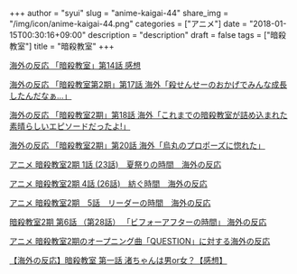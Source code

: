+++
author = "syui"
slug = "anime-kaigai-44"
share_img = "/img/icon/anime-kaigai-44.png"
categories = ["アニメ"]
date = "2018-01-15T00:30:16+09:00"
description = "description"
draft = false
tags = ["暗殺教室"]
title = "暗殺教室"
+++



<a href="http://honyakutyuihou.hatenablog.com/entry/anime/ansatsu14" rel="nofollow" target="_blank" title="海外の反応 「暗殺教室」第14話 感想">海外の反応 「暗殺教室」第14話 感想</a>

<a href="http://honyakutyuihou.hatenablog.com/entry/anime/ansatsu17" rel="nofollow" target="_blank" title=" 海外の反応 「暗殺教室第2期」第17話 海外「殺せんせーのおかげでみんな成長したんだなぁ...」"> 海外の反応 「暗殺教室第2期」第17話 海外「殺せんせーのおかげでみんな成長したんだなぁ...」</a>

<a href="http://honyakutyuihou.hatenablog.com/entry/anime/ansatsu18" rel="nofollow" target="_blank" title="海外の反応 「暗殺教室2期」第18話 海外「これまでの暗殺教室が詰め込まれた素晴らしいエピソードだったよ!」">海外の反応 「暗殺教室2期」第18話 海外「これまでの暗殺教室が詰め込まれた素晴らしいエピソードだったよ!」</a>

<a href="http://honyakutyuihou.hatenablog.com/entry/anime/ansatsu20" rel="nofollow" target="_blank" title="海外の反応 「暗殺教室2期」第20話 海外「烏丸のプロポーズに惚れた」">海外の反応 「暗殺教室2期」第20話 海外「烏丸のプロポーズに惚れた」</a>

<a href="http://jpn-log.blog.jp/archives/1049451678.html" rel="nofollow" target="_blank" title="アニメ 暗殺教室2期 1話 (23話)　夏祭りの時間　海外の反応">アニメ 暗殺教室2期 1話 (23話)　夏祭りの時間　海外の反応</a>

<a href="http://jpn-log.blog.jp/archives/1051196509.html" rel="nofollow" target="_blank" title="アニメ 暗殺教室2期 4話 (26話)　紡ぐ時間　海外の反応">アニメ 暗殺教室2期 4話 (26話)　紡ぐ時間　海外の反応</a>

<a href="http://jpn-log.blog.jp/archives/1051560129.html" rel="nofollow" target="_blank" title="アニメ 暗殺教室2期　5話　リーダーの時間　海外の反応">アニメ 暗殺教室2期　5話　リーダーの時間　海外の反応</a>

<a href="http://jpn-log.blog.jp/archives/1051973818.html" rel="nofollow" target="_blank" title="暗殺教室2期 第6話 （第28話） 「ビフォーアフターの時間」 海外の反応">暗殺教室2期 第6話 （第28話） 「ビフォーアフターの時間」 海外の反応</a>

<a href="http://jpn-log.blog.jp/archives/1056087528.html" rel="nofollow" target="_blank" title="アニメ 暗殺教室2期のオープニング曲「QUESTION」に対する海外の反応">アニメ 暗殺教室2期のオープニング曲「QUESTION」に対する海外の反応</a>

<a href="http://web.archive.org/web/20150628211919/http://xn--u9j9esel4i3c0es905a46jrpqtj9a.com/?p=4064" rel="nofollow" target="_blank" title="【海外の反応】暗殺教室 第一話 渚ちゃんは男or女？【感想】">【海外の反応】暗殺教室 第一話 渚ちゃんは男or女？【感想】</a>
